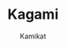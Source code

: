 ---
title: "Kagami"
github: https://github.com/kamikat/jekyll-theme-kagami
demo: https://banana.moe/jekyll-theme-kagami/about.html
author: Kamikat
draft: true
ssg:
  - Jekyll
cms:
  - No Cms
---